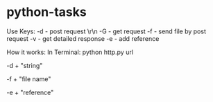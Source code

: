 # python-tasks
 Use Keys:
 -d - post request \r\n
 -G - get request
 -f - send file by post request
 -v - get detailed response
 -e - add reference
  
 How it works:
 In Terminal: python http.py url


-d + "string"

-f + "file name"

-e + "reference"
